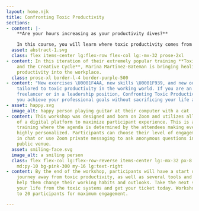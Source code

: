 ```yaml
---
layout: home.njk
title: Confronting Toxic Productivity
sections:
- content: |-
    **Are your hours increasing as your productivity dives?**

    In this course, you will learn where toxic productivity comes from and how to stop it!
  asset: abstract-1.svg
  class: flex items-center lg:flex-row flex-col lg:-mx-32 prose-2xl
- content: In this iteration of their extremely popular training **Toxic Productivity
    and the Creative Cycle**, Marina Martinez-Bateman is bringing healing from toxic
    productivity into the workplace.
  class: prose-xl border-l-4 border-purple-500
- content: "New exercises \U0001F4AA, new skills \U0001F939, and new outcomes \U0001F308
    tailored to toxic productivity in the working world. If you are an employee, a
    freelancer or in a leadership position, Confronting Toxic Productivity will help
    you achieve your professional goals without sacrificing your life and values."
- asset: happy.svg
  image_alt: happy person playing guitar at their computer with a cat
- content: This workshop was designed and born on Zoom and utilizes all of the advantages
    of a digital platform to maximize participant experience. This is a interactive
    training where the agenda is determined by the attendees making every training
    highly personalized. Participants can choose their level of engagement and post
    in chat or use Zoom private messaging to ask anonymous questions in an otherwise
    public venue.
  asset: smiling-face.svg
  image_alt: a smiling person
  class: flex flex-col lg:flex-row-reverse items-center lg:-mx-32 px-8 md:px-16 py-6
    md:py-10 bg-pink-300 my-16 lg:text-right
- content: By the end of the workshop, participants will have a start on their own
    journey away from toxic productivity, as well as several tools and prompts to
    help them change their working habits and outlooks. Take the next step on reclaiming
    your life from the toxic systems and get your ticket today. Workshops are limited
    to 20 participants for maximum engagement.

---
```

